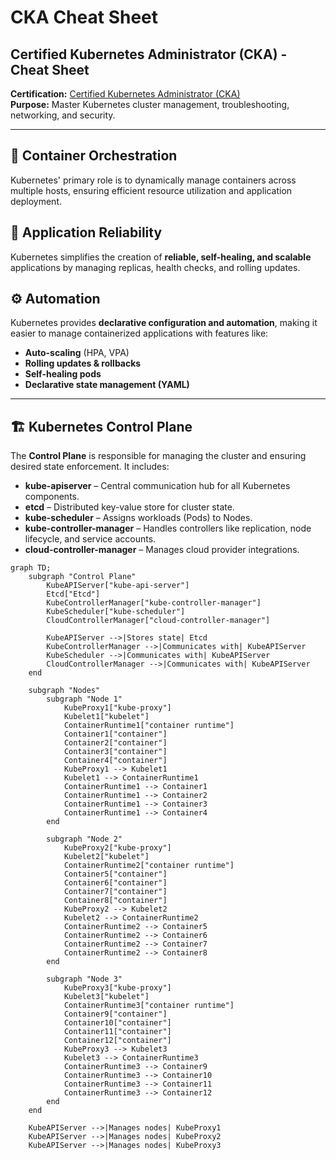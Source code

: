 # CKA Cheat Sheet

## Certified Kubernetes Administrator (CKA) - Cheat Sheet

**Certification:** [Certified Kubernetes Administrator (CKA)](https://training.linuxfoundation.org/certification/certified-kubernetes-administrator-cka/)  
**Purpose:** Master Kubernetes cluster management, troubleshooting, networking, and security.

---

## 🚀 **Container Orchestration**
Kubernetes' primary role is to dynamically manage containers across multiple hosts, ensuring efficient resource utilization and application deployment.

## 🔄 **Application Reliability**
Kubernetes simplifies the creation of **reliable, self-healing, and scalable** applications by managing replicas, health checks, and rolling updates.

## ⚙️ **Automation**
Kubernetes provides **declarative configuration and automation**, making it easier to manage containerized applications with features like:
- **Auto-scaling** (HPA, VPA)
- **Rolling updates & rollbacks**
- **Self-healing pods**
- **Declarative state management (YAML)**

---

## 🏗️ **Kubernetes Control Plane**
The **Control Plane** is responsible for managing the cluster and ensuring desired state enforcement. It includes:
- **kube-apiserver** – Central communication hub for all Kubernetes components.
- **etcd** – Distributed key-value store for cluster state.
- **kube-scheduler** – Assigns workloads (Pods) to Nodes.
- **kube-controller-manager** – Handles controllers like replication, node lifecycle, and service accounts.
- **cloud-controller-manager** – Manages cloud provider integrations.

```mermaid
graph TD;
    subgraph "Control Plane"
        KubeAPIServer["kube-api-server"]
        Etcd["Etcd"]
        KubeControllerManager["kube-controller-manager"]
        KubeScheduler["kube-scheduler"]
        CloudControllerManager["cloud-controller-manager"]

        KubeAPIServer -->|Stores state| Etcd
        KubeControllerManager -->|Communicates with| KubeAPIServer
        KubeScheduler -->|Communicates with| KubeAPIServer
        CloudControllerManager -->|Communicates with| KubeAPIServer
    end

    subgraph "Nodes"
        subgraph "Node 1"
            KubeProxy1["kube-proxy"]
            Kubelet1["kubelet"]
            ContainerRuntime1["container runtime"]
            Container1["container"]
            Container2["container"]
            Container3["container"]
            Container4["container"]
            KubeProxy1 --> Kubelet1
            Kubelet1 --> ContainerRuntime1
            ContainerRuntime1 --> Container1
            ContainerRuntime1 --> Container2
            ContainerRuntime1 --> Container3
            ContainerRuntime1 --> Container4
        end

        subgraph "Node 2"
            KubeProxy2["kube-proxy"]
            Kubelet2["kubelet"]
            ContainerRuntime2["container runtime"]
            Container5["container"]
            Container6["container"]
            Container7["container"]
            Container8["container"]
            KubeProxy2 --> Kubelet2
            Kubelet2 --> ContainerRuntime2
            ContainerRuntime2 --> Container5
            ContainerRuntime2 --> Container6
            ContainerRuntime2 --> Container7
            ContainerRuntime2 --> Container8
        end

        subgraph "Node 3"
            KubeProxy3["kube-proxy"]
            Kubelet3["kubelet"]
            ContainerRuntime3["container runtime"]
            Container9["container"]
            Container10["container"]
            Container11["container"]
            Container12["container"]
            KubeProxy3 --> Kubelet3
            Kubelet3 --> ContainerRuntime3
            ContainerRuntime3 --> Container9
            ContainerRuntime3 --> Container10
            ContainerRuntime3 --> Container11
            ContainerRuntime3 --> Container12
        end
    end

    KubeAPIServer -->|Manages nodes| KubeProxy1
    KubeAPIServer -->|Manages nodes| KubeProxy2
    KubeAPIServer -->|Manages nodes| KubeProxy3
